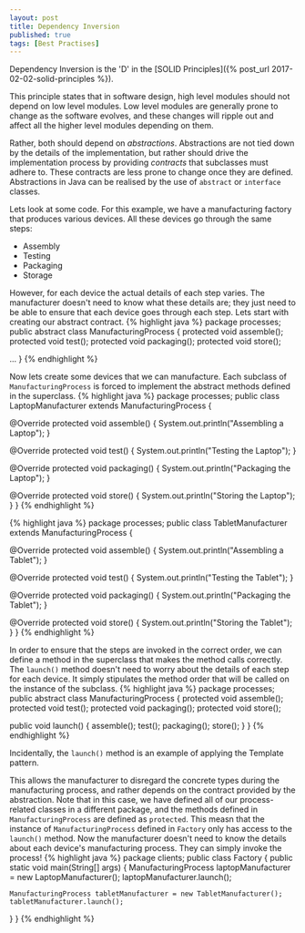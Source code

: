```yaml
---
layout: post
title: Dependency Inversion
published: true
tags: [Best Practises]
---
```


Dependency Inversion is the 'D' in the [SOLID Principles]({% post_url 2017-02-02-solid-principles %}).

This principle states that in software design, high level modules should not depend on low level modules. Low level modules are generally prone to change as the software evolves, and these changes will ripple out and affect all the higher level modules depending on them.

Rather, both should depend on *abstractions*. Abstractions are not tied down by the details of the implementation, but rather should drive the implementation process by providing *contracts* that subclasses must adhere to. These contracts are less prone to change once they are defined. Abstractions in Java can be realised by the use of `abstract` or `interface` classes.

Lets look at some code. For this example, we have a manufacturing factory that produces various devices. All these devices go through the same steps:

- Assembly
- Testing
- Packaging
- Storage

However, for each device the actual details of each step varies. The manufacturer doesn't need to know what these details are; they just need to be able to ensure that each device goes through each step. Lets start with creating our abstract contract.
{% highlight java %}
package processes;
public abstract class ManufacturingProcess {
  protected void assemble();
  protected void test();
  protected void packaging();
  protected void store();

  ...
}
{% endhighlight %}

Now lets create some devices that we can manufacture. Each subclass of `ManufacturingProcess` is forced to implement the abstract methods defined in the superclass.
{% highlight java %}
package processes;
public class LaptopManufacturer extends ManufacturingProcess {

  @Override
  protected void assemble() {
    System.out.println("Assembling a Laptop");
  }

  @Override
  protected void test() {
    System.out.println("Testing the Laptop");
  }

  @Override
  protected void packaging() {
    System.out.println("Packaging the Laptop");
  }

  @Override
  protected void store() {
    System.out.println("Storing the Laptop");
  }
}
{% endhighlight %}

{% highlight java %}
package processes;
public class TabletManufacturer extends ManufacturingProcess {

  @Override
  protected void assemble() {
    System.out.println("Assembling a Tablet");
  }

  @Override
  protected void test() {
    System.out.println("Testing the Tablet");
  }

  @Override
  protected void packaging() {
    System.out.println("Packaging the Tablet");
  }

  @Override
  protected void store() {
    System.out.println("Storing the Tablet");
  }
}
{% endhighlight %}

In order to ensure that the steps are invoked in the correct order, we can define a method in the superclass that makes the method calls correctly. The `launch()` method doesn't need to worry about the details of each step for each device. It simply stipulates the method order that will be called on the instance of the subclass.
{% highlight java %}
package processes;
public abstract class ManufacturingProcess {
  protected void assemble();
  protected void test();
  protected void packaging();
  protected void store();

  public void launch() {
    assemble();
    test();
    packaging();
    store();
  }
}
{% endhighlight %}

Incidentally, the `launch()` method is an example of applying the Template pattern.

This allows the manufacturer to disregard the concrete types during the manufacturing process, and rather depends on the contract provided by the abstraction. Note that in this case, we have defined all of our process-related classes in a different package, and the methods defined in `ManufacturingProcess` are defined as `protected`. This measn that the instance of `ManufacturingProcess` defined in `Factory` only has access to the `launch()` method. Now the manufacturer doesn't need to know the details about each device's manufacturing process. They can simply invoke the process!
{% highlight java %}
package clients;
public class Factory {
  public static void main(String[] args) {
    ManufacturingProcess laptopManufacturer = new LaptopManufacturer();
    laptopManufacturer.launch();

    ManufacturingProcess tabletManufacturer = new TabletManufacturer();
    tabletManufacturer.launch();
  }
}
{% endhighlight %}
